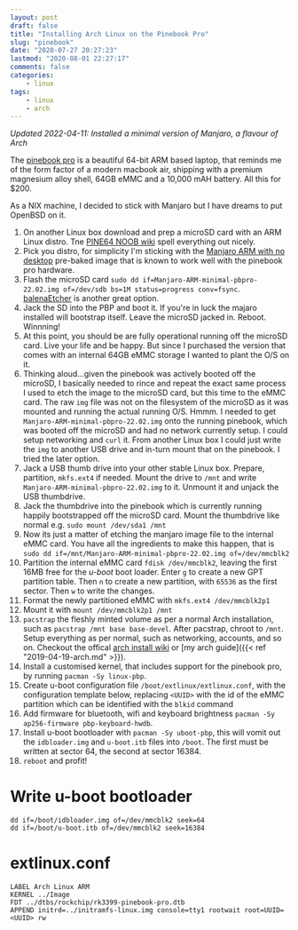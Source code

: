 ```yaml
---
layout: post
draft: false
title: "Installing Arch Linux on the Pinebook Pro"
slug: "pinebook"
date: "2020-07-27 20:27:23"
lastmod: "2020-08-01 22:27:17"
comments: false
categories:
    - linux
tags:
    - linux
    - arch
---
```


_Updated 2022-04-11: Installed a minimal version of Manjaro, a flavour of Arch_

The [pinebook pro](https://www.pine64.org/pinebook-pro/) is a beautiful 64-bit ARM based laptop, that reminds me of the form factor of a modern macbook air, shipping with a premium magnesium alloy shell, 64GB eMMC and a 10,000 mAH battery. All this for $200.

As a NIX machine, I decided to stick with Manjaro but I have dreams to put OpenBSD on it.

1. On another Linux box download and prep a microSD card with an ARM Linux distro. Tne [PINE64 NOOB wiki](https://wiki.pine64.org/wiki/NOOB#Setting_Up_Your_Single_Board_Computer_-_What_do_You_Need_to_Get_Started) spell everything out nicely. 
1. Pick you distro, for simplicity I'm sticking with the [Manjaro ARM with no desktop](https://wiki.pine64.org/wiki/Pinebook_Pro_Software_Release#Manjaro_ARM_with_no_desktop) pre-baked image that is known to work well with the pinebook pro hardware.
1. Flash the microSD card `sudo dd if=Manjaro-ARM-minimal-pbpro-22.02.img of=/dev/sdb bs=1M status=progress conv=fsync`. [balenaEtcher](https://www.balena.io/etcher/) is another great option.
1. Jack the SD into the PBP and boot it. If you're in luck the majaro installed will bootstrap itself. Leave the microSD jacked in. Reboot. Winnning!
1. At this point, you should be are fully operational running off the microSD card. Live your life and be happy. But since I purchased the version that comes with an internal 64GB eMMC storage I wanted to plant the O/S on it.
1. Thinking aloud...given the pinebook was actively booted off the microSD, I basically needed to rince and repeat the exact same process I used to etch the image to the microSD card, but this time to the eMMC card. The raw `img` file was not on the filesystem of the microSD as it was mounted and running the actual running O/S. Hmmm. I needed to get `Manjaro-ARM-minimal-pbpro-22.02.img` onto the running pinebook, which was booted off the microSD and had no network currently setup. I could setup networking and `curl` it. From another Linux box I could just write the `img` to another USB drive and in-turn mount that on the pinebook. I tried the later option.
1. Jack a USB thumb drive into your other stable Linux box. Prepare, partition, `mkfs.ext4` if needed. Mount the drive to `/mnt` and write `Manjaro-ARM-minimal-pbpro-22.02.img` to it. Unmount it and unjack the USB thumbdrive.
1. Jack the thumbdrive into the pinebook which is currently running happily bootstrapped off the microSD card. Mount the thumbdrive like normal e.g. `sudo mount /dev/sda1 /mnt`
1. Now its just a matter of etching the manjaro image file to the internal eMMC card. You have all the ingredients to make this happen, that is `sudo dd if=/mnt/Manjaro-ARM-minimal-pbpro-22.02.img of=/dev/mmcblk2`
1. Partition the internal eMMC card `fdisk /dev/mmcblk2`, leaving the first 16MB free for the _u-boot_ boot loader. Enter `g` to create a new GPT partition table. Then `n` to create a new partition, with `65536` as the first sector. Then `w` to write the changes.
1. Format the newly partitioned eMMC with `mkfs.ext4 /dev/mmcblk2p1`
1. Mount it with `mount /dev/mmcblk2p1 /mnt`
1. `pacstrap` the fleshly minted volume as per a normal Arch installation, such as `pacstrap /mnt base base-devel`. After pacstrap, chroot to `/mnt`. Setup everything as per normal, such as networking, accounts, and so on. Checkout the offical [arch install wiki](https://wiki.archlinux.org/index.php/installation_guide) or [my arch guide]({{< ref "2019-04-19-arch.md" >}}).
1. Install a customised kernel, that includes support for the pinebook pro, by running `pacman -Sy linux-pbp`.
1. Create u-boot configuration file `/boot/extlinux/extlinux.conf`, with the configuration template below, replacing `<UUID>` with the id of the eMMC partition which can be identified with the `blkid` command
1. Add firmware for bluetooth, wifi and keyboard brightness `pacman -Sy ap256-firmware pbp-keyboard-hwdb`.
1. Install u-boot bootloader with `pacman -Sy uboot-pbp`, this will vomit out the `idbloader.img` and `u-boot.itb` files into `/boot`. The first must be written at sector 64, the second at sector 16384.
1. `reboot` and profit!

# Write u-boot bootloader

    dd if=/boot/idbloader.img of=/dev/mmcblk2 seek=64
    dd if=/boot/u-boot.itb of=/dev/mmcblk2 seek=16384

# extlinux.conf

    LABEL Arch Linux ARM
    KERNEL ../Image
    FDT ../dtbs/rockchip/rk3399-pinebook-pro.dtb
    APPEND initrd=../initramfs-linux.img console=tty1 rootwait root=UUID=<UUID> rw







